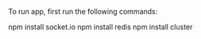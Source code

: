 To run app, first run the following commands:

npm install socket.io
npm install redis
npm install cluster
